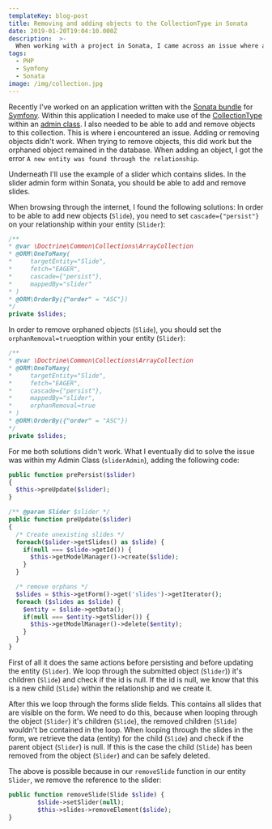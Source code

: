```yaml
---
templateKey: blog-post
title: Removing and adding objects to the CollectionType in Sonata
date: 2019-01-20T19:04:10.000Z
description:  >-
  When working with a project in Sonata, I came across an issue where adding and removing objects from the CollectionType field within an admin block just didn't work. Here's what I did to get this to work.
tags:
  - PHP
  - Symfony
  - Sonata
image: /img/collection.jpg
---
```

Recently I've worked on an application written with the [Sonata bundle](https://sonata-project.org/) for [Symfony](https://symfony.com/). Within this application I needed to make use of the [CollectionType](https://sonata-project.org/bundles/admin/3-x/doc/reference/form_types.html#sonataformtypecollectiontype) within an [admin class](https://sonata-project.org/bundles/admin/3-x/doc/getting_started/creating_an_admin.html). I also needed to be able to add and remove objects to this collection. This is where i encountered an issue. Adding or removing objects didn't work. When trying to remove objects, this did work but the orphaned object remained in the database. When adding an object,
I got the error `A new entity was found through the relationship`.

Underneath I'll use the example of a slider which contains slides. In the slider admin form within Sonata, you should be able to add and remove slides.

When browsing through the internet, I found the following solutions:
In order to be able to add new objects (`Slide`), you need to set `cascade={"persist"}` on your relationship within your entity (`Slider`):

```php
/**
* @var \Doctrine\Common\Collections\ArrayCollection
* @ORM\OneToMany(
*     targetEntity="Slide",
*     fetch="EAGER",
*     cascade={"persist"},
*     mappedBy="slider"
* )
* @ORM\OrderBy({"order" = "ASC"})
*/
private $slides;
```

In order to remove orphaned objects (`Slide`), you should set the `orphanRemoval=true`option within your entity (`Slider`):

```php
/**
* @var \Doctrine\Common\Collections\ArrayCollection
* @ORM\OneToMany(
*     targetEntity="Slide",
*     fetch="EAGER",
*     cascade={"persist"},
*     mappedBy="slider",
*     orphanRemoval=true
* )
* @ORM\OrderBy({"order" = "ASC"})
*/
private $slides;
```

For me both solutions didn't work. What I eventually did to solve the issue was within my Admin Class (`sliderAdmin`), adding the following code:

```php
public function prePersist($slider)
{
  $this->preUpdate($slider);
}

/** @param Slider $slider */
public function preUpdate($slider)
{
  /* Create unexisting slides */
  foreach($slider->getSlides() as $slide) {
    if(null === $slide->getId()) {
      $this->getModelManager()->create($slide);
    }
  }

  /* remove orphans */
  $slides = $this->getForm()->get('slides')->getIterator();
  foreach ($slides as $slide) {
    $entity = $slide->getData();
    if(null === $entity->getSlider()) {
      $this->getModelManager()->delete($entity);
    }
  }
}
```
First of all it does the same actions before persisting and before updating the entity (`Slider`). We loop through the submitted object (`Slider`)) it's children (`Slide`) and check if the id is null. If the id is null, we know that this is a new child (`Slide`) within the relationship and we create it.

After this we loop through the forms slide fields. This contains all slides that are visible on the form. We need to do this, because when looping through the object (`Slider`) it's children (`Slide`), the removed children (`Slide`) wouldn't be contained in the loop.
When looping through the slides in the form, we retrieve the data (entity) for the child (`Slide`) and check if the parent object (`Slider`) is null. If this is the case the child (`Slide`) has been removed from the object (`Slider`) and can be safely deleted.

The above is possible because in our `removeSlide` function in our entity `Slider`, we remove the reference to the slider:
```php
public function removeSlide(Slide $slide) {
		$slide->setSlider(null);
		$this->slides->removeElement($slide);
}
```
